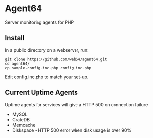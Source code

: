 # Agent64
Server monitoring agents for PHP



## Install
In a public directory on a webserver, run:
```
git clone https://github.com/web64/agent64.git
cd agent64/
cp sample-config.inc.php config.inc.php
```

Edit config.inc.php to match your set-up.


## Current Uptime Agents
Uptime agents for services will give a HTTP 500 on connection failure
* MySQL
* CrateDB
* Memcache
* Diskspace - HTTP 500 error when disk usage is over 90%